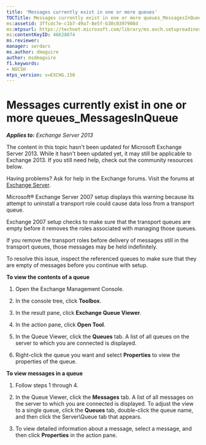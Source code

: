 ```yaml
---
title: 'Messages currently exist in one or more queues'
TOCTitle: Messages currently exist in one or more queues_MessagesInQueue
ms:assetid: 3ffcdc7e-c1b7-49a7-8e5f-b30c0397908d
ms:mtpsurl: https://technet.microsoft.com/library/ms.exch.setupreadiness.messagesinqueue(v=EXCHG.150)
ms:contentKeyID: 46628874
ms.reviewer: 
manager: serdars
ms.author: dmaguire
author: msdmaguire
f1.keywords:
- NOCSH
mtps_version: v=EXCHG.150
---
```


# Messages currently exist in one or more queues\_MessagesInQueue

_**Applies to:** Exchange Server 2013_

The content in this topic hasn't been updated for Microsoft Exchange Server 2013. While it hasn't been updated yet, it may still be applicable to Exchange 2013. If you still need help, check out the community resources below.

Having problems? Ask for help in the Exchange forums. Visit the forums at [Exchange Server](https://social.technet.microsoft.com/forums/office/home?category=exchangeserver).

Microsoft® Exchange Server 2007 setup displays this warning because its attempt to uninstall a transport role could cause data loss from a transport queue.

Exchange 2007 setup checks to make sure that the transport queues are empty before it removes the roles associated with managing those queues.

If you remove the transport roles before delivery of messages still in the transport queues, those messages may be held indefinitely.

To resolve this issue, inspect the referenced queues to make sure that they are empty of messages before you continue with setup.

**To view the contents of a queue**

1. Open the Exchange Management Console.

2. In the console tree, click **Toolbox**.

3. In the result pane, click **Exchange Queue Viewer**.

4. In the action pane, click **Open Tool**.

5. In the Queue Viewer, click the **Queues** tab. A list of all queues on the server to which you are connected is displayed.

6. Right-click the queue you want and select **Properties** to view the properties of the queue.

**To view messages in a queue**

1. Follow steps 1 through 4.

2. In the Queue Viewer, click the **Messages** tab. A list of all messages on the server to which you are connected is displayed. To adjust the view to a single queue, click the **Queues** tab, double-click the queue name, and then click the Server\\Queue tab that appears.

3. To view detailed information about a message, select a message, and then click **Properties** in the action pane.
